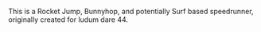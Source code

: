 This is a Rocket Jump, Bunnyhop, and potentially Surf based speedrunner, originally created for ludum dare 44.